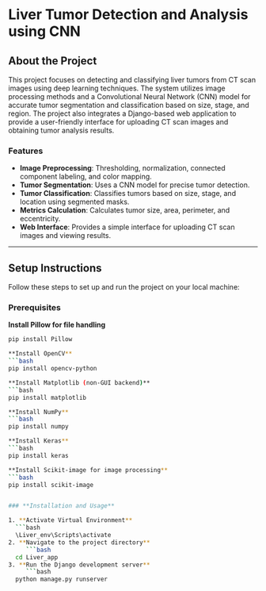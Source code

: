 # **Liver Tumor Detection and Analysis using CNN**

## **About the Project**  
This project focuses on detecting and classifying liver tumors from CT scan images using deep learning techniques. The system utilizes image processing methods and a Convolutional Neural Network (CNN) model for accurate tumor segmentation and classification based on size, stage, and region. The project also integrates a Django-based web application to provide a user-friendly interface for uploading CT scan images and obtaining tumor analysis results.

### **Features**  
- **Image Preprocessing**: Thresholding, normalization, connected component labeling, and color mapping.  
- **Tumor Segmentation**: Uses a CNN model for precise tumor detection.  
- **Tumor Classification**: Classifies tumors based on size, stage, and location using segmented masks.  
- **Metrics Calculation**: Calculates tumor size, area, perimeter, and eccentricity.  
- **Web Interface**: Provides a simple interface for uploading CT scan images and viewing results.  

---

## **Setup Instructions**  
Follow these steps to set up and run the project on your local machine:

### **Prerequisites**  
 **Install Pillow for file handling**
 ```bash
 pip install Pillow

**Install OpenCV**
```bash
pip install opencv-python

**Install Matplotlib (non-GUI backend)**
```bash
pip install matplotlib

**Install NumPy**
```bash
pip install numpy

**Install Keras**
```bash
pip install keras

**Install Scikit-image for image processing**
```bash
pip install scikit-image


### **Installation and Usage**  

1. **Activate Virtual Environment**  
   ```bash  
   \Liver_env\Scripts\activate
2. **Navigate to the project directory**
      ```bash 
   cd Liver_app
3. **Run the Django development server**
      ```bash 
   python manage.py runserver
